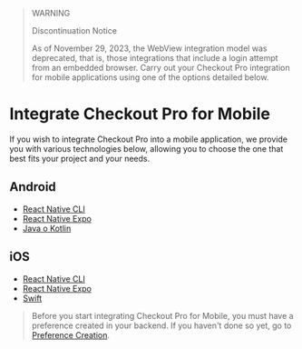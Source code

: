 > WARNING
>
> Discontinuation Notice
>
> As of November 29, 2023, the WebView integration model was deprecated, that is, those integrations that include a login attempt from an embedded browser. Carry out your Checkout Pro integration for mobile applications using one of the options detailed below.


# Integrate Checkout Pro for Mobile

If you wish to integrate Checkout Pro into a mobile application, we provide you with various technologies below, allowing you to choose the one that best fits your project and your needs.

## Android

* [React Native CLI](/developers/en/docs/checkout-pro/integrate-checkout-pro/mobile/android/reactnative-cli)
* [React Native Expo](/developers/en/docs/checkout-pro/integrate-checkout-pro/mobile/android/reactnative-expo-go)
* [Java o Kotlin](/developers/en/docs/checkout-pro/integrate-checkout-pro/mobile/android/java-kotlin)

## iOS

* [React Native CLI](/developers/en/docs/checkout-pro/integrate-checkout-pro/mobile/ios/reactnative-cli)
* [React Native Expo](/developers/en/docs/checkout-pro/integrate-checkout-pro/mobile/ios/reactnative-expo-go)
* [Swift](/developers/en/docs/checkout-pro/integrate-checkout-pro/mobile/ios/swift)

> Before you start integrating Checkout Pro for Mobile, you must have a preference created in your backend. If you haven't done so yet, go to [Preference Creation](/developers/en/docs/checkout-pro/integrate-preferences).
